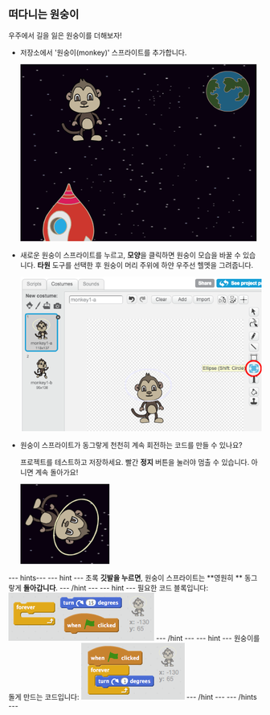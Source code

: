 ## 떠다니는 원숭이

우주에서 길을 잃은 원숭이를 더해보자!

+ 저장소에서 '원숭이(monkey)' 스프라이트를 추가합니다.
    
    ![원숭이 스프라이트 추가](images/space-monkey-sprite.png)

+ 새로운 원숭이 스프라이트를 누르고, **모양**을 클릭하면 원숭이 모습을 바꿀 수 있습니다. **타원** 도구를 선택한 후 원숭이 머리 주위에 하얀 우주선 헬멧을 그려줍니다.
    
    ![원숭이 우주 헬멧](images/space-monkey-edit.png)

+ 원숭이 스프라이트가 동그랗게 천천히 계속 회전하는 코드를 만들 수 있나요?
    
    프로젝트를 테스트하고 저장하세요. 빨간 **정지** 버튼을 눌러야 멈출 수 있습니다. 아니면 계속 돌아가요!
    
    ![원숭이를 돌게하는 블록](images/space-spin-test.png)

\--- hints\--- \--- hint \--- 초록 **깃발을 누르면**, 원숭이 스프라이트는 **영원히 ** 동그랗게 **돌아갑니다**. \--- /hint \--- \--- hint \--- 필요한 코드 블록입니다: ![Blocks for a spinning monkey](images/space-spin-blocks.png) \--- /hint \--- \--- hint \--- 원숭이를 돌게 만드는 코드입니다: ![Code for a spinning monkey](images/space-spin-code.png) \--- /hint \--- \--- /hints \---
